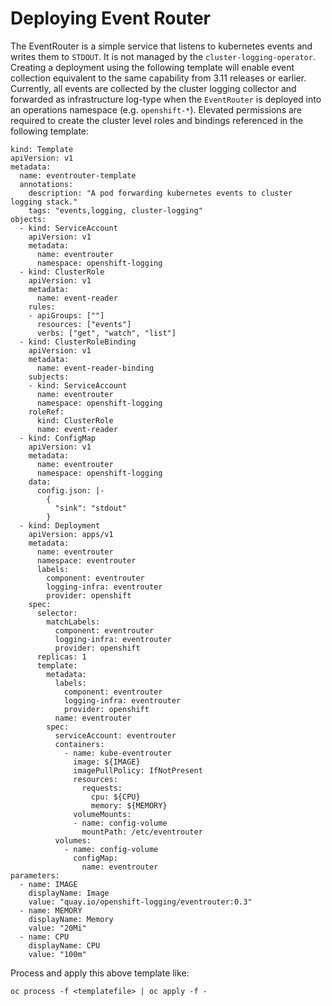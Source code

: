 # Deploying Event Router
The EventRouter is a simple service that listens to kubernetes events and writes them to `STDOUT`.  It is not managed by the `cluster-logging-operator`.
Creating a deployment using the following template will enable event collection equivalent to the same capability from 3.11 releases or earlier.
Currently, all events are collected by the cluster logging collector and forwarded as infrastructure log-type when
the `EventRouter` is deployed into an operations namespace (e.g. `openshift-*`). Elevated permissions are required to create the cluster level roles and bindings referenced in the following template:

```
kind: Template
apiVersion: v1
metadata:
  name: eventrouter-template
  annotations:
    description: "A pod forwarding kubernetes events to cluster logging stack."
    tags: "events,logging, cluster-logging"
objects:
  - kind: ServiceAccount
    apiVersion: v1
    metadata:
      name: eventrouter
      namespace: openshift-logging
  - kind: ClusterRole
    apiVersion: v1
    metadata:
      name: event-reader
    rules:
    - apiGroups: [""]
      resources: ["events"]
      verbs: ["get", "watch", "list"]
  - kind: ClusterRoleBinding
    apiVersion: v1
    metadata:
      name: event-reader-binding
    subjects:
    - kind: ServiceAccount
      name: eventrouter
      namespace: openshift-logging
    roleRef:
      kind: ClusterRole
      name: event-reader
  - kind: ConfigMap
    apiVersion: v1
    metadata:
      name: eventrouter
      namespace: openshift-logging
    data:
      config.json: |-
        {
          "sink": "stdout"
        }
  - kind: Deployment
    apiVersion: apps/v1
    metadata:
      name: eventrouter
      namespace: eventrouter
      labels:
        component: eventrouter
        logging-infra: eventrouter
        provider: openshift
    spec:
      selector:
        matchLabels:
          component: eventrouter
          logging-infra: eventrouter
          provider: openshift
      replicas: 1
      template:
        metadata:
          labels:
            component: eventrouter
            logging-infra: eventrouter
            provider: openshift
          name: eventrouter
        spec:
          serviceAccount: eventrouter
          containers:
            - name: kube-eventrouter
              image: ${IMAGE}
              imagePullPolicy: IfNotPresent
              resources:
                requests:
                  cpu: ${CPU}
                  memory: ${MEMORY}
              volumeMounts:
              - name: config-volume
                mountPath: /etc/eventrouter
          volumes:
            - name: config-volume
              configMap:
                name: eventrouter
parameters:
  - name: IMAGE
    displayName: Image
    value: "quay.io/openshift-logging/eventrouter:0.3"
  - name: MEMORY
    displayName: Memory
    value: "20Mi"
  - name: CPU
    displayName: CPU
    value: "100m"

```
Process and apply this above template like:

```
oc process -f <templatefile> | oc apply -f -
```

